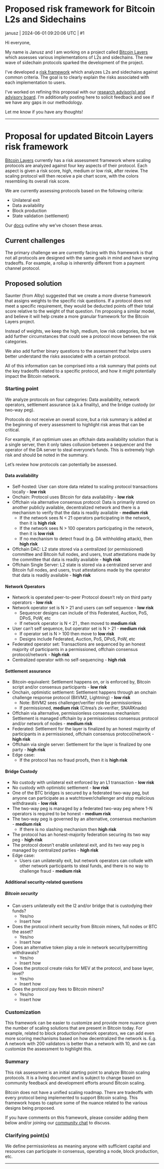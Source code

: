 # Proposed risk framework for Bitcoin L2s and Sidechains

janusz | 2024-06-01 09:20:06 UTC | #1

Hi everyone,

My name is Janusz and I am working on a project called [Bitcoin Layers](https://www.bitcoinlayers.org/) which assesses various implementations of L2s and sidechains. The new wave of sidechain protocols sparked the development of the project.

I've developed a [risk framework](https://hackmd.io/@januszgrze/bitcoin-layers-risk-proposal) which analyzes L2s and sidechains against common criteria. The goal is to clearly explain the risks associated with each implementation to users.

I've worked on refining this proposal with our [research advisor(s) and advisory board](https://x.com/januszg_/status/1795858888857665656). I'm additionally posting here to solicit feedback and see if we have any gaps in our methodology.

Let me know if you have any thoughts!

---

# Proposal for updated Bitcoin Layers risk framework
[Bitcoin Layers](https://www.bitcoinlayers.org/) currently has a risk assessment framework where scaling protocols are analyzed against four key aspects of their protocol. Each aspect is given a risk score, high, medium or low risk, after review. The scaling protocol will then receive a pie chart score, with the colors resembling its overall risk score.

We are currently assessing protocols based on the following criteria:

- Unilateral exit
- Data availability
- Block production
- State validation (settlement)

Our [docs](https://bitcoin-layers.gitbook.io/bitcoin-layers) outline why we’ve chosen these areas.

## Current challenges
The primary challenge we are currently facing with this framework is that not all protocols are designed with the same goals in mind and have varying tradeoffs. For example, a rollup is inherently different from a payment channel protocol.

## Proposed solution
Saunter (from Alby) suggested that we create a more diverse framework that assigns weights to the specific risk questions. If a protocol does not meet a specific requirement, they would be deducted points off their total score relative to the weight of that question. I’m proposing a similar model, and believe it will help create a more granular framework for the Bitcoin Layers project.

Instead of weights, we keep the high, medium, low risk categories, but we add further circumstances that could see a protocol move between the risk categories.

We also add further binary questions to the assessment that helps users better understand the risks associated with a certain protocol.

All of this information can be comprised into a risk summary that points out the key tradeoffs related to a specific protocol, and how it might potentially impact the Bitcoin network.

### Starting point
We analyze protocols on four categories: Data availability, network operators, settlement assurance (a.k.a finality), and the bridge custody (or two-way peg).

Protocols do not receive an overall score, but a risk summary is added at the beginning of every assessment to highlight risk areas that can be critical.

For example, if an optimium uses an offchain data availability solution that is a single server, then it only takes collusion between a sequencer and the operator of the DA server to steal everyone’s funds. This is extremely high risk and should be noted in the summary.

Let’s review how protocols can potentially be assessed.

#### Data availability
- Self-hosted: User can store data related to scaling protocol transactions locally - **low risk**
- Onchain: Protocol uses Bitcoin for data availability - **low risk**
- Offchain via alternative consensus protocol: Data is primarily stored on another publicly available, decentralized network and there is a mechanism to verify that the data is readily available - **medium risk**
    - If the network sees N < 21 operators participating in the network, then it is **high risk**
    - If the network sees N > 100 operators participating in the network, then it is **low risk**
    - If no mechanism to detect fraud (e.g. DA withholding attack), then **high risk**
- Offchain DAC: L2 state stored via a centralized (or permissioned) committee and Bitcoin full nodes, and users, trust attestations made by the committee that data is readily available - **high risk**
- Offchain Single Server: L2 state is stored via a centralized server and Bitcoin full nodes, and users, trust attestations made by the operator that data is readily available - **high risk**
#### Network Operators
- Network is operated peer-to-peer Protocol doesn’t rely on third party operators - **low risk**
- Network operator set is N > 21 and users can self sequence - **low risk**
    - Sequencer designs can include of this Federated, Auction, PoS, DPoS, PoW, etc
    - If network operator is N < 21 , then moved to **medium risk**
- User can’t self sequence, but operator set is N > 21 - **medium risk**
    - If operator set is N > 100 then move to **low risk**
    - Designs include Federated, Auction, PoS, DPoS, PoW, etc
- Federated operator set: Transactions are sequenced by an honest majority of participants in a permissioned, offchain consensus protocol/network - **high risk**
- Centralized operator with no self-sequencing - **high risk**
#### Settlement assurance
- Bitcoin-equivalent: Settlement happens on, or is enforced by, Bitcoin script and/or consensus participants - **low risk**
- Onchain, optimistic settlement: Settlement happens through an onchain challenge response protocol (BitVM2, Lightning) - **low risk**
    - Note: BitVM2 sees challenger/verifier role be permissionless
    - If permissioned, **medium risk** (Citrea’s zk-verifier, SNARKnado)
- Offchain via alternative, permissionless consensus mechanism: Settlement is managed offchain by a permissionless consensus protocol and/or network of nodes  - **medium risk**
- Federated: Settlement for the layer is finalized by an honest majority of participants in a permissioned, offchain consensus protocol/network - **high risk**
- Offchain via single server: Settlement for the layer is finalized by one party - **high risk**
- Edge case:
    - If the protocol has no fraud proofs, then it is **high risk**
#### Bridge Custody
- No custody with unilateral exit enforced by an L1 transaction - **low risk**
- No custody with optimistic settlement - **low risk**
- One of the BTC bridges is secured by a federated two-way peg, but anyone can participate as a watchtower/challenger and stop malicious withdrawals - **low risk**
- The two-way peg is managed by a federated two-way peg where 1-N operators is required to be honest - **medium risk**
- The two-way peg is governed by an alternative, consensus mechanism - **medium risk**
    - If there is no slashing mechanism then **high risk**
- The protocol has an honest-majority federation securing its two way peg - **high risk**
- The protocol doesn’t enable unilateral exit, and its two way peg is managed by centralized parties - **high risk**
- Edge case:
    - Users can unilaterally exit, but network operators can collude with other network participants to steal funds, and there is no way to challenge fraud - **medium risk**
#### Additional security-related questions
##### Bitcoin security
- Can users unilaterally exit the l2 and/or bridge that is custodying their funds?
    - Yes/no
    - Insert how
- Does the protocol inherit security from Bitcoin miners, full nodes or BTC the asset?
    - Yes/no
    - Insert how
- Does an alternative token play a role in network security/permitting withdrawals?
    - Yes/no
    - Insert how
- Does the protocol create risks for MEV at the protocol, and base layer, level?
    - Yes/no
    - Insert how
- Does the protocol pay fees to Bitcoin miners?
    - Yes/no
    - Insert how

### Customization
This framework can be easier to customize and provide more nuance given the number of scaling solutions that are present in Bitcoin today. For example, related to block production/network operators, we can add even more scoring mechanisms based on how decentralized the network is. E.g. A network with 200 validators is better than a network with 10, and we can customize the assessment to highlight this.

### Summary

This risk assessment is an initial starting point to analyze Bitcoin scaling protocols. It is a living document and is subject to change based on community feedback and development efforts around Bitcoin scaling.

Bitcoin does not have a unified scaling roadmap. There are tradeoffs with every protocol being implemented to support Bitcoin scaling. This framework hopes to capture some of the nuance related to the various designs being proposed.

If you have comments on this framework, please consider adding them below and/or joining our [community chat](https://t.me/+8rv-1I2gkmQ4ZmJh) to discuss.

### Clarifying point(s)
We define permissionless as meaning anyone with sufficient capital and resources can participate in consensus, operating a node, block production, etc.

-------------------------

